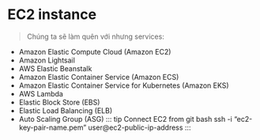 # EC2 instance
> Chúng ta sẽ làm quên với nhưng services:
  - Amazon Elastic Compute Cloud (Amazon EC2)
  - Amazon Lightsail
  - AWS Elastic Beanstalk
  - Amazon Elastic Container Service (Amazon ECS)
  - Amazon Elastic Container Service for Kubernetes (Amazon EKS)
  - AWS Lambda
  - Elastic Block Store (EBS)
  - Elastic Load Balancing (ELB)
  - Auto Scaling Group (ASG)
::: tip Connect EC2 from git bash
  ssh -i “ec2-key-pair-name.pem” user@ec2-public-ip-address
:::